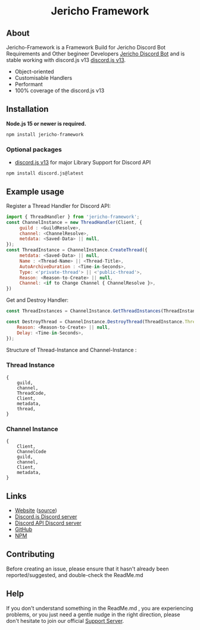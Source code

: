 <div align="center">
  <br />
  <br />
  <p>
<h1>Jericho Framework</h1>
  </p>
</div>

## About

Jericho-Framework is a Framework Build for Jericho Discord Bot Requirements and Other begineer Developers [Jericho Discord Bot](www.jerichobot.xyz) and is stable working with discord.js v13
[discord.js v13](https://www.npmjs.com/package/discord.js).

- Object-oriented
- Customisable Handlers
- Performant
- 100% coverage of the discord.js v13

## Installation

**Node.js 15 or newer is required.**  

```
npm install jericho-framework
```

### Optional packages

- [discord.js v13](https://www.npmjs.com/package/discord.js) for major Library Support for Discord API 
```
npm install discord.js@latest
```

## Example usage

Register a Thread Handler for Discord API:
```js
import { ThreadHandler } from 'jericho-framework';
const ChannelInstance = new ThreadHandler(Client, { 
     guild : <GuildResolve>,
     channel: <ChannelResolve>,
     metdata: <Saved-Data> || null,
});
const ThreadInstance = ChannelInstance.CreateThread({
     metdata: <Saved-Data> || null,
     Name : <Thread-Name> || <Thread-Title>,
     AutoArchiveDuration : <Time-in-Seconds>,
     Type: <'private-thread'> || <'public-thread'>,
     Reason: <Reason-to-Create> || null,
     Channel: <if to Change Channel { ChannelResolve }>,
})
```

Get and Destroy Handler:
```js
const ThreadInstances = ChannelInstance.GetThreadInstances(ThreadInstance.ThreadCode,<Amount of Instances>);

const DestroyThread = ChannelInstance.DestroyThread(ThreadInstance.ThreadCode,{
    Reason: <Reason-to-Create> || null,
    Delay: <Time-in-Seconds>,
});
```

Structure of Thread-Instance and Channel-Instance :
### Thread Instance
```
{
    guild,
    channel,
    ThreadCode,
    Client,
    metadata,
    thread,
}
```

### Channel Instance
```
{
    Client,
    ChannelCode
    guild,
    channel,
    Client,
    metadata,
}
```

## Links

- [Website](www.jerichobot.xyz) ([source](https://github.com/SidisLiveYT/Jericho-Framework.git))
- [Discord.js Discord server](https://discord.gg/djs)
- [Discord API Discord server](https://discord.gg/discord-api)
- [GitHub](https://github.com/SidisLiveYT/Jericho-Framework)
- [NPM](https://www.npmjs.com/package/jericho-framework)

## Contributing

Before creating an issue, please ensure that it hasn't already been reported/suggested, and double-check the ReadMe.md

## Help

If you don't understand something in the ReadMe.md , you are experiencing problems, or you just need a gentle
nudge in the right direction, please don't hesitate to join our official [Support Server](https://discord.gg/Vkmzffpjny).